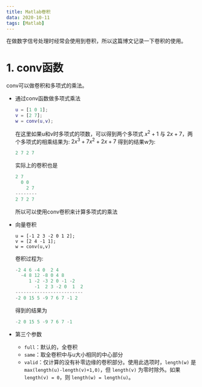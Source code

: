 ```yaml
---
title: Matlab卷积
data: 2020-10-11
tags: [Matlab]
---
```


在做数字信号处理时经常会使用到卷积，所以这篇博文记录一下卷积的使用。

<!--more-->

# 1. conv函数

conv可以做卷积和多项式的乘法。

- 通过conv函数做多项式乘法

  ```matlab
  u = [1 0 1];
  v = [2 7];
  w = conv(u,v);
  ```

  在这里如果u和v时多项式的项数，可以得到两个多项式 $x^2+1$ 与 $2x+7$，两个多项式的相乘结果为: $2x^3+7x^2+2x+7$ 得到的结果w为:
  
  ```matlab
  2 7 2 7
  ```
  
  实际上的卷积也是
  
  ```matlab
  2 7
    0 0
      2 7
  --------   
  2 7 2 7   
  ```
  
  所以可以使用conv卷积来计算多项式的乘法
  
- 向量卷积

  ```matllab
  u = [-1 2 3 -2 0 1 2];
  v = [2 4 -1 1];
  w = conv(u,v)
  ```

  卷积过程为:

  ```matlab
  -2 4 6 -4 0  2 4
    -4 8 12 -8 0 4 8
       1 -2 -3 2 0 -1 -2
         -1  2 3 -2 0  1  2
  -------------------------
  -2 0 15 5 -9 7 6 7 -1 2
  ```

  得到的结果为

  ```matlab
  -2 0 15 5 -9 7 6 7 -1
  ```

- 第三个参数

  - `full`：默认的，全卷积
  - `same`：取全卷积中与u大小相同的中心部分
  - `valid`：仅计算的没有补零边缘的卷积部分。使用此选项时，`length(w)` 是 `max(length(u)-length(v)+1,0)`，但 `length(v)` 为零时除外。如果 `length(v) = 0`，则 `length(w) = length(u)`。



